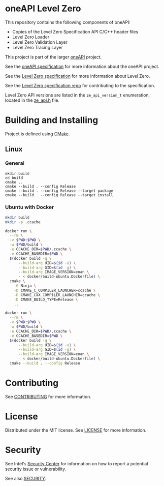 # oneAPI Level Zero

This repository contains the following components of oneAPI:

- Copies of the Level Zero Specification API C/C++ header files
- Level Zero Loader
- Level Zero Validation Layer
- Level Zero Tracing Layer

This project is part of the larger [oneAPI](https://www.oneapi.com/) project.

See the [oneAPI specification](https://spec.oneapi.com/versions/latest/introduction.html) for more information about the oneAPI project.

See the [Level Zero specification](https://spec.oneapi.com/level-zero/latest/index.html) for more information about Level Zero.

See the [Level Zero specification repo](https://github.com/oneapi-src/level-zero-spec) for contributing to the specification.

Level Zero API versions are listed in the `ze_api_version_t` enumeration, located in the
[ze_api.h](./include/ze_api.h) file.

# Building and Installing

Project is defined using [CMake](https://cmake.org/).

## Linux

### General

```
mkdir build
cd build
cmake ..
cmake --build . --config Release
cmake --build . --config Release --target package
cmake --build . --config Release --target install
```

### Ubuntu with Docker

```bash
mkdir build
mkdir -p .ccache

docker run \
  --rm \
  -v $PWD:$PWD \
  -w $PWD/build \
  -e CCACHE_DIR=$PWD/.ccache \
  -e CCACHE_BASEDIR=$PWD \
  $(docker build -q \
      --build-arg UID=$(id -u) \
      --build-arg GID=$(id -g) \
      --build-arg IMAGE_VERSION=eoan \
      - < docker/build-ubuntu.Dockerfile) \
  cmake \
    -G Ninja \
    -D CMAKE_C_COMPILER_LAUNCHER=ccache \
    -D CMAKE_CXX_COMPILER_LAUNCHER=ccache \
    -D CMAKE_BUILD_TYPE=Release \
    ..

docker run \
  --rm \
  -v $PWD:$PWD \
  -w $PWD/build \
  -e CCACHE_DIR=$PWD/.ccache \
  -e CCACHE_BASEDIR=$PWD \
  $(docker build -q \
      --build-arg UID=$(id -u) \
      --build-arg GID=$(id -g) \
      --build-arg IMAGE_VERSION=eoan \
      - < docker/build-ubuntu.Dockerfile) \
  cmake --build . --config Release
```

# Contributing

See [CONTRIBUTING](CONTRIBUTING.md) for more information.

# License

Distributed under the MIT license. See [LICENSE](LICENSE) for more information.

# Security

See Intel's [Security Center](https://www.intel.com/content/www/us/en/security-center/default.html) for information on how to report a potential security issue or vulnerability.

See also [SECURITY](SECURITY.md).
